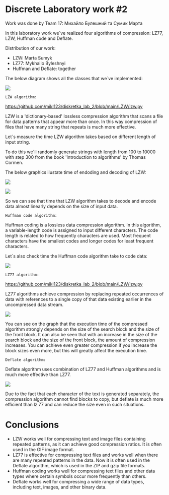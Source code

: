 # Discrete Laboratory work #2

Work was done by Team 17: Михайло Булешний та Сумик Марта

In this laboratory work we`ve realized four algorithms of compression: LZ77, LZW, Huffman code and Deflate.

Distribution of our work:
- LZW: Marta Sumyk
- LZ77: Mykhailo Byleshnyi
- Huffman and Deflate: together

The below diagram shows all the classes that we`ve implemented:


![](https://drive.google.com/uc?export=view&amp;id=1LXUwFFCaPwKSdnFY5I7t48EQRri-aqUx)

`LZW algorithm:`

https://github.com/mikl123/diskretka_lab_2/blob/main/LZW/lzw.py

LZW is a 'dictionary-based' lossless compression algorithm that scans a file for data patterns that appear more than once. In this way compression of files that have many string that repeats is much more effective.

Let`s measure the time LZW algorithm takes based on different length of input string.

To do this we`ll randomly generate strings with length from 100 to 10000 with step 300 from the book 'Introduction to algorithms' by Thomas Cormen.

The below graphics ilustate time of endoding and decoding of LZW:

![](https://drive.google.com/uc?export=view&amp;id=1Wdjy35WKhzvA0RvCpLCiGFXS3mOxbYBQ)

![](https://drive.google.com/uc?export=view&amp;id=1zkBqhJChDAiUn4hWK8Goj7XN8zedfLsp)


So we can see that time that LZW algorithm takes to decode and encode data almost linearly depends on the size of input data.

`Huffman code algorithm:`

Huffman coding is a lossless data compression algorithm. In this algorithm, a variable-length code is assigned to input different characters. The code length is related to how frequently characters are used. Most frequent characters have the smallest codes and longer codes for least frequent characters.

Let`s also check time the Huffman code algorithm take to code data:

![](https://drive.google.com/uc?export=view&amp;id=1EBEEFbd49-MAE7-YlyjG2brOilURz4NB)


`LZ77 algorithm:`

https://github.com/mikl123/diskretka_lab_2/blob/main/LZW/lzw.py


LZ77 algorithms achieve compression by replacing repeated occurrences of data with references to a single copy of that data existing earlier in the uncompressed data stream. 

![](https://drive.google.com/uc?export=view&amp;id=1NLxpuI9qZ6hr7g_0TFAApwobM2lMcw0-)


You can see on the graph that the execution time of the compressed algorithm strongly depends on the size of the search block and the size of the front block. It can also be seen that with an increase in the size of the search block and the size of the front block, the amount of compression increases. You can achieve even greater compression if you increase the block sizes even more, but this will greatly affect the execution time.


`Deflate algorithm:`

Deflate algorithm uses combination of LZ77 and Huffman algorithms and is much more effective than LZ77.

![](https://drive.google.com/uc?export=view&amp;id=1_s5gi1oKQoT_jsRBcnYxaVhY6MuXt9lx)

Due to the fact that each character of the text is generated separately, the compression algorithm cannot find blocks to copy, but deflate is much more efficient than lz 77 and can reduce the size even in such situations.


# Conclusions

- LZW works well for compressing text and image files containing repeated patterns, as it can achieve good compression ratios. It is often used in the GIF image format.
- LZ77 is effective for compressing text files and works well when there are many repeated patterns in the data. Now it is often used in the Deflate algorithm, which is used in the ZIP and gzip file formats.
- Huffman coding works well for compressing text files and other data types where certain symbols occur more frequently than others.
- Deflate works well for compressing a wide range of data types, including text, images, and other binary data.
